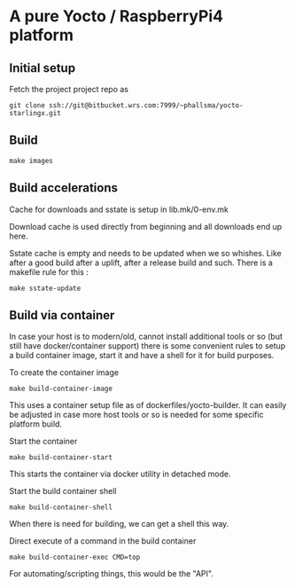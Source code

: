 # A pure Yocto / RaspberryPi4 platform


## Initial setup

Fetch the project project repo as

```
git clone ssh://git@bitbucket.wrs.com:7999/~phallsma/yocto-starlingx.git
```

## Build

```
make images
```

## Build accelerations

Cache for downloads and sstate is setup in lib.mk/0-env.mk

Download cache is used directly from beginning and all downloads end up here.

Sstate cache is empty and needs to be updated when we so whishes. Like after a good build
after a uplift, after a release build and such. There is a makefile rule for this :

```
make sstate-update
```

## Build via container

In case your host is to modern/old, cannot install additional tools or so (but still have
docker/container support) there is some convenient rules to setup a build container image,
start it and have a shell for it for build purposes.

To create the container image
```
make build-container-image
```
This uses a container setup file as of dockerfiles/yocto-builder. It can easily be adjusted
in case more host tools or so is needed for some specific platform build.

Start the container
```
make build-container-start
```
This starts the container via docker utility in detached mode.

Start the build container shell
```
make build-container-shell
```
When there is need for building, we can get a shell this way.

Direct execute of a command in the build container
```
make build-container-exec CMD=top
```
For automating/scripting things, this would be the "API".
